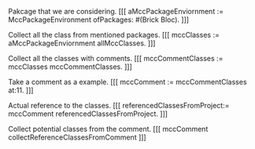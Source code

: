 Pakcage that we are considering.
[[[
aMccPackageEnviornment := MccPackageEnvironment ofPackages: #(Brick Bloc).
]]]

Collect all the class from mentioned packages.
[[[
			mccClasses := aMccPackageEnviornment allMccClasses.
			]]]

Collect all the classes with comments.
[[[
			mccCommentClasses := mccClasses mccCommentClasses.
			]]]

Take a comment as a example.
[[[
			mccComment := mccCommentClasses at:11.
			]]]

Actual reference to the classes.
[[[
			referencedClassesFromProject:= mccComment referencedClassesFromProject.
	]]]

Collect potential classes from the comment.
[[[
			mccComment collectReferenceClassesFromComment ]]]




